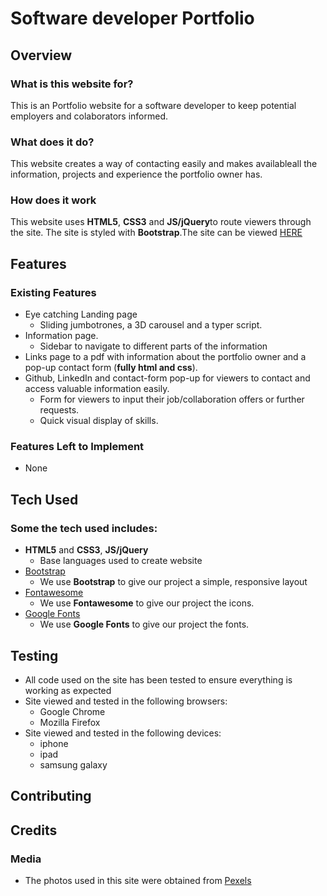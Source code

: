 
# Software developer Portfolio
 
## Overview
 
### What is this website for?
 
This is an Portfolio website for a software developer to keep potential employers and colaborators informed.
 
### What does it do?
 
This website creates a way of contacting easily and makes availableall the information, projects and experience the portfolio owner has.
 
### How does it work
 
This website uses **HTML5**, **CSS3** and **JS/jQuery**to route viewers through the site. The site is styled with **Bootstrap**.The site can be viewed [HERE](https://mboladop.github.io/Static-project-stream1-portfolio/)

## Features
 
### Existing Features
- Eye catching Landing page
  - Sliding jumbotrones, a 3D carousel and a typer script.
- Information page.
  - Sidebar to navigate to different parts of the information
- Links page to a pdf with information about the portfolio owner and a pop-up contact form (**fully html and css**).
- Github, LinkedIn and contact-form pop-up for viewers to contact and access valuable information easily.
    - Form for viewers to input their job/collaboration offers or further requests.
    - Quick visual display of skills.

### Features Left to Implement
- None

## Tech Used

### Some the tech used includes:
- **HTML5** and **CSS3**, **JS/jQuery**
  - Base languages used to create website
- [Bootstrap](http://getbootstrap.com/)
    - We use **Bootstrap** to give our project a simple, responsive layout
- [Fontawesome](http://fontawesome.com/)
    - We use **Fontawesome** to give our project the icons.
- [Google Fonts](http://googlefonts.com/)
    - We use **Google Fonts** to give our project the fonts.

## Testing
- All code used on the site has been tested to ensure everything is working as expected
- Site viewed and tested in the following browsers:
  - Google Chrome
  - Mozilla Firefox
- Site viewed and tested in the following devices:
  - iphone
  - ipad
  - samsung galaxy

## Contributing

## Credits

### Media
- The photos used in this site were obtained from [Pexels](https://www.pexels.com/)

